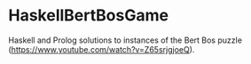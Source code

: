 # HaskellBertBosGame
Haskell and Prolog solutions to instances of the Bert Bos puzzle (https://www.youtube.com/watch?v=Z65srjgjoeQ).

